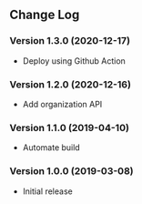 ## Change Log
### Version 1.3.0 (2020-12-17)
- Deploy using Github Action
### Version 1.2.0 (2020-12-16)
- Add organization API
### Version 1.1.0 (2019-04-10)
- Automate build
### Version 1.0.0 (2019-03-08)
- Initial release
